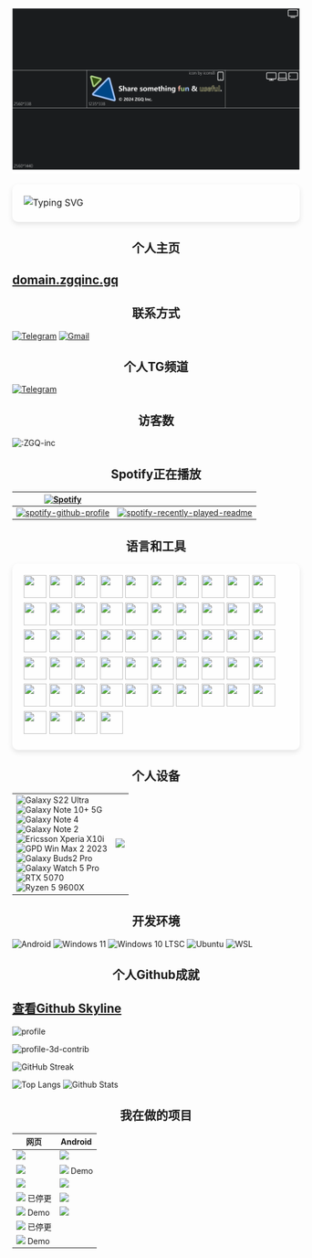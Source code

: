 <!-- repos & rools used in this README -->
<!-- 
Adobe illustrator
https://github.com/DenverCoder1/readme-typing-svg
https://github.com/badges/shields
https://github.com/journey-ad/Moe-Counter
https://github.com/kittinan/spotify-github-profile
https://github.com/JeffreyCA/spotify-recently-played-readme
https://github.com/devicons/devicon/
https://www.pcgamebenchmark.com/
https://github.com/ZGQ-inc/skyline
https://github.com/ryo-ma/github-profile-trophy
https://github.com/yoshi389111/github-profile-3d-contrib
https://github.com/DenverCoder1/github-readme-streak-stats
https://github.com/anuraghazra/github-readme-stats
-->

![banner](banner2024_medium.png)

<p style="position: relative; padding: 20px; font-size: 16px; line-height: 1.6;">
        <span style="
            position: absolute;
            top: 0;
            left: 0;
            width: 100%;
            height: 100%;
            background: rgba(255, 255, 255, 0.2); 
            z-index: -1;
            border-radius: 10px; 
            box-shadow: 0 4px 10px rgba(0, 0, 0, 0.1);
        "></span>
<img src="https://readme-typing-svg.herokuapp.com?color=%23000000&size=35&duration=4000&center=true&vCenter=true&multiline=false&width=500&height=100&lines=Hi👋我是ZGQ;我是一只北极狐" alt="Typing SVG">
</p>

<!-- ![Typing SVG](https://readme-typing-svg.herokuapp.com?color=%23000000&size=35&duration=4000&center=true&vCenter=true&multiline=false&width=500&height=100&lines=Hi👋我是ZGQ;我是一只北极狐) -->

<h2 align="center">个人主页</h2>

## [domain.zgqinc.gq](http://domain.zgqinc.gq/)

<!-- ## [我的资源群](https://archive.zgqinc.gq/transit-groups/)

### [安卓破解软件分享](https://zgqinc.gq/rtk_up)

`本人在软天空平台分享的2000个安卓破解软件`

### [资源列表](https://zgqinc.gq/resources)

`精选资源` -->

<h2 align="center">联系方式</h2>

[![Telegram](https://img.shields.io/badge/Telegram-@ZGQinc-666666?style=for-the-badge&logo=Telegram&logoColor=&labelColor=000000)](https://t.me/ZGQInc) [![Gmail](https://img.shields.io/badge/Gmail-zgqinc@gmail.com-666666?style=for-the-badge&logo=Gmail&logoColor=&labelColor=000000)](mailto:zgqinc@gmail.com)

<!--[![Office365](https://img.shields.io/badge/Office365-ZGQ@zgqinc.onmicrosoft.com-666666?style=for-the-badge&logo=Microsoft&logoColor=&labelColor=000000)](mailto:ZGQ@zgqinc.onmicrosoft.com)-->
<!--[![ProtonMail](https://img.shields.io/badge/ProtonMail-zgqinc@protonmail.com-666666?style=for-the-badge&logo=ProtonMail&logoColor=&labelColor=000000)](mailto:zgqinc@protonmail.com)-->

<h2 align="center">个人TG频道</h2>

[![Telegram](https://img.shields.io/badge/Telegram-@CopyRightZGQInc-666666?style=for-the-badge&logo=Telegram&logoColor=&labelColor=000000)](https://t.me/CopyRightZGQInc)

<!-- <h2 align="center">不活跃社区</h2>

在![Ruansky](https://img.shields.io/badge/-软天空-blue)分享资源

[APP下载地址](https://zgq-inc.lanzouo.com/i8mAEwhcqgd) -->

<h2 align="center">访客数</h2>

![:ZGQ-inc](https://count.getloli.com/get/@ZGQ-inc?theme=rule34)

<h2 align="center">Spotify正在播放</h2>

| [![Spotify](https://img.shields.io/badge/Spotify-ZGQ-666666?style=for-the-badge&logo=Spotify&logoColor=&labelColor=000000)](https://open.spotify.com/user/a54fe2pnapk5pbzbh0on5gczd) | |
|-|-|
[![spotify-github-profile](https://spotify-github-profile.kittinanx.com/api/view?uid=a54fe2pnapk5pbzbh0on5gczd&cover_image=true&theme=default&show_offline=false&background_color=121212&interchange=true&bar_color=53b14f&bar_color_cover=true)](https://spotify-github-profile.kittinanx.com/api/view?uid=a54fe2pnapk5pbzbh0on5gczd&redirect=true) | [![spotify-recently-played-readme](https://spotify-recently-played-readme.vercel.app/api?user=a54fe2pnapk5pbzbh0on5gczd&count=10&width=300&unique=true)](https://spotify-recently-played-readme.vercel.app/api?user=a54fe2pnapk5pbzbh0on5gczd&count=10&width=1000&unique=true)

<h2 align="center">语言和工具</h2>

<p style="position: relative; padding: 20px; font-size: 16px; line-height: 1.6;">
        <span style="
            position: absolute;
            top: 0;
            left: 0;
            width: 100%;
            height: 100%;
            background: rgba(255, 255, 255, 0.2); 
            z-index: -1;
            border-radius: 10px; 
            box-shadow: 0 4px 10px rgba(0, 0, 0, 0.1);
        "></span>
<a><img src="https://cdn.jsdelivr.net/gh/devicons/devicon@latest/icons/android/android-original.svg" width="40" height="40"/></a> <a><img src="https://cdn.jsdelivr.net/gh/devicons/devicon@latest/icons/androidstudio/androidstudio-original.svg" width="40" height="40"/></a> <a><img src="https://cdn.jsdelivr.net/gh/devicons/devicon@latest/icons/bash/bash-original.svg" width="40" height="40"/></a> <a><img src="https://cdn.jsdelivr.net/gh/devicons/devicon@latest/icons/blender/blender-original.svg" width="40" height="40"/></a> <a><img src="https://cdn.jsdelivr.net/gh/devicons/devicon@latest/icons/bootstrap/bootstrap-original.svg" width="40" height="40"/></a> <a><img src="https://cdn.jsdelivr.net/gh/devicons/devicon@latest/icons/c/c-original.svg" width="40" height="40"/></a> <a><img src="https://cdn.jsdelivr.net/gh/devicons/devicon@latest/icons/cloudflare/cloudflare-original.svg" width="40" height="40"/></a> <a><img src="https://cdn.jsdelivr.net/gh/devicons/devicon@latest/icons/cmake/cmake-original.svg" width="40" height="40"/></a> <a><img src="https://cdn.jsdelivr.net/gh/devicons/devicon@latest/icons/css3/css3-original.svg" width="40" height="40"/></a> <a><img src="https://cdn.jsdelivr.net/gh/devicons/devicon@latest/icons/devicon/devicon-original.svg" width="40" height="40"/></a> <a><img src="https://cdn.jsdelivr.net/gh/devicons/devicon@latest/icons/docker/docker-original.svg" width="40" height="40"/></a> <a><img src="https://cdn.jsdelivr.net/gh/devicons/devicon@latest/icons/dreamweaver/dreamweaver-original.svg" width="40" height="40"/></a> <a><img src="https://cdn.jsdelivr.net/gh/devicons/devicon@latest/icons/figma/figma-original.svg" width="40" height="40"/></a> <a><img src="https://cdn.jsdelivr.net/gh/devicons/devicon@latest/icons/firebase/firebase-original.svg" width="40" height="40"/></a> <a><img src="https://cdn.jsdelivr.net/gh/devicons/devicon@latest/icons/firefox/firefox-original.svg" width="40" height="40"/></a> <a><img src="https://cdn.jsdelivr.net/gh/devicons/devicon@latest/icons/gimp/gimp-original.svg" width="40" height="40"/></a> <a><img src="https://cdn.jsdelivr.net/gh/devicons/devicon@latest/icons/git/git-original.svg" width="40" height="40"/></a> <a><img src="https://cdn.jsdelivr.net/gh/devicons/devicon@latest/icons/gitbook/gitbook-original.svg" width="40" height="40"/></a> <a><img src="https://cdn.jsdelivr.net/gh/devicons/devicon@latest/icons/github/github-original.svg" width="40" height="40"/></a> <a><img src="https://cdn.jsdelivr.net/gh/devicons/devicon@latest/icons/githubactions/githubactions-original.svg" width="40" height="40"/></a> <a><img src="https://cdn.jsdelivr.net/gh/devicons/devicon@latest/icons/google/google-original.svg" width="40" height="40"/></a> <a><img src="https://cdn.jsdelivr.net/gh/devicons/devicon@latest/icons/gradle/gradle-original.svg" width="40" height="40"/></a> <a><img src="https://cdn.jsdelivr.net/gh/devicons/devicon@latest/icons/html5/html5-original.svg" width="40" height="40"/></a> <a><img src="https://cdn.jsdelivr.net/gh/devicons/devicon@latest/icons/illustrator/illustrator-plain.svg" width="40" height="40"/></a> <a><img src="https://cdn.jsdelivr.net/gh/devicons/devicon@latest/icons/intellij/intellij-original.svg" width="40" height="40"/></a> <a><img src="https://cdn.jsdelivr.net/gh/devicons/devicon@latest/icons/java/java-original.svg" width="40" height="40"/></a> <a><img src="https://cdn.jsdelivr.net/gh/devicons/devicon@latest/icons/javascript/javascript-original.svg" width="40" height="40"/></a> <a><img src="https://cdn.jsdelivr.net/gh/devicons/devicon@latest/icons/jekyll/jekyll-original.svg" width="40" height="40"/></a> <a><img src="https://cdn.jsdelivr.net/gh/devicons/devicon@latest/icons/jetbrains/jetbrains-original.svg" width="40" height="40"/></a> <a><img src="https://cdn.jsdelivr.net/gh/devicons/devicon@latest/icons/jquery/jquery-original.svg" width="40" height="40"/></a> <a><img src="https://cdn.jsdelivr.net/gh/devicons/devicon@latest/icons/json/json-original.svg" width="40" height="40"/></a> <a><img src="https://cdn.jsdelivr.net/gh/devicons/devicon@latest/icons/latex/latex-original.svg" width="40" height="40"/></a> <a><img src="https://cdn.jsdelivr.net/gh/devicons/devicon@latest/icons/linux/linux-original.svg" width="40" height="40"/></a> <a><img src="https://cdn.jsdelivr.net/gh/devicons/devicon@latest/icons/markdown/markdown-original.svg" width="40" height="40"/></a> <a><img src="https://cdn.jsdelivr.net/gh/devicons/devicon@latest/icons/mysql/mysql-original.svg" width="40" height="40"/></a> <a><img src="https://cdn.jsdelivr.net/gh/devicons/devicon@latest/icons/npm/npm-original-wordmark.svg" width="40" height="40"/></a> <a><img src="https://cdn.jsdelivr.net/gh/devicons/devicon@latest/icons/numpy/numpy-original.svg" width="40" height="40"/></a> <a><img src="https://cdn.jsdelivr.net/gh/devicons/devicon@latest/icons/ohmyzsh/ohmyzsh-original.svg" width="40" height="40"/></a> <a><img src="https://cdn.jsdelivr.net/gh/devicons/devicon@latest/icons/photoshop/photoshop-original.svg" width="40" height="40"/></a> <a><img src="https://cdn.jsdelivr.net/gh/devicons/devicon@latest/icons/powershell/powershell-original.svg" width="40" height="40"/></a> <a><img src="https://cdn.jsdelivr.net/gh/devicons/devicon@latest/icons/premierepro/premierepro-original.svg" width="40" height="40"/></a> <a><img src="https://cdn.jsdelivr.net/gh/devicons/devicon@latest/icons/pycharm/pycharm-original.svg" width="40" height="40"/></a> <a><img src="https://cdn.jsdelivr.net/gh/devicons/devicon@latest/icons/python/python-original.svg" width="40" height="40"/></a> <a><img src="https://cdn.jsdelivr.net/gh/devicons/devicon@latest/icons/pytorch/pytorch-original.svg" width="40" height="40"/></a> <a><img src="https://cdn.jsdelivr.net/gh/devicons/devicon@latest/icons/spyder/spyder-original.svg" width="40" height="40"/></a> <a><img src="https://cdn.jsdelivr.net/gh/devicons/devicon@latest/icons/sqlite/sqlite-original.svg" width="40" height="40"/></a> <a><img src="https://cdn.jsdelivr.net/gh/devicons/devicon@latest/icons/ssh/ssh-original.svg" width="40" height="40"/></a> <a><img src="https://cdn.jsdelivr.net/gh/devicons/devicon@latest/icons/twitter/twitter-original.svg" width="40" height="40"/></a> <a><img src="https://cdn.jsdelivr.net/gh/devicons/devicon@latest/icons/ubuntu/ubuntu-original.svg" width="40" height="40"/></a> <a><img src="https://cdn.jsdelivr.net/gh/devicons/devicon@latest/icons/vscode/vscode-original.svg" width="40" height="40"/></a> <a><img src="https://cdn.jsdelivr.net/gh/devicons/devicon@latest/icons/windows11/windows11-original.svg" width="40" height="40"/></a> <a><img src="https://cdn.jsdelivr.net/gh/devicons/devicon@latest/icons/xd/xd-original.svg" width="40" height="40"/></a> <a><img src="https://cdn.jsdelivr.net/gh/devicons/devicon@latest/icons/xml/xml-original.svg" width="40" height="40"/></a> <a><img src="https://cdn.jsdelivr.net/gh/devicons/devicon@latest/icons/yaml/yaml-original.svg" width="40" height="40"/></a>

</p>

<h2 align="center">个人设备</h2>

| | |
|-|-|
| ![Galaxy S22 Ultra](https://img.shields.io/badge/Galaxy%20S22%20Ultra-1428A0?style=for-the-badge&logo=samsung&logoColor=FFFFFF) <br> ![Galaxy Note 10+ 5G](https://img.shields.io/badge/Galaxy%20Note%2010%2B%205G-1428A0?style=for-the-badge&logo=samsung&logoColor=FFFFFF) <br> ![Galaxy Note 4](https://img.shields.io/badge/Galaxy%20Note%204-1428A0?style=for-the-badge&logo=samsung&logoColor=FFFFFF) <br> ![Galaxy Note 2](https://img.shields.io/badge/Galaxy%20Note%202-1428A0?style=for-the-badge&logo=samsung&logoColor=FFFFFF) <br> ![Ericsson Xperia X10i](https://img.shields.io/badge/Ericsson%20Xperia%20X10i-000000?style=for-the-badge&logo=sony&logoColor=FFFFFF) <br> ![GPD Win Max 2 2023](https://tinyurl.com/GPD-Win-Max-2) <br> ![Galaxy Buds2 Pro](https://img.shields.io/badge/Galaxy%20Buds2%20Pro-1428A0?style=for-the-badge&logo=samsung&logoColor=FFFFFF) <br> ![Galaxy Watch 5 Pro](https://img.shields.io/badge/Galaxy%20Watch%205%20Pro-1428A0?style=for-the-badge&logo=samsung&logoColor=FFFFFF) <br> ![RTX 5070](https://img.shields.io/badge/RTX%205070-76B900?style=for-the-badge&logo=nvidia&logoColor=FFFFFF) <br> ![Ryzen 5 9600X](https://img.shields.io/badge/Ryzen%205%209600X-ED1C24?style=for-the-badge&logo=amd&logoColor=FFFFFF) |  <a title="System requirements and Rate my PC tool - all at PCGameBenchmark" href="https://www.pcgamebenchmark.com/ratemypc?cpu=amd-ryzen-5-9600x&memory=32gb&gpu=nvidia-geforce-rtx-5070&platform=windows"><img src="https://www.pcgamebenchmark.com/signature/amd-ryzen-5-9600x/32gb/nvidia-geforce-rtx-5070/twitch.png"></a> |

<h2 align="center">开发环境</h2>

![Android](https://img.shields.io/badge/Android-3DDC84?style=for-the-badge&logo=Android&logoColor=FFFFFF)
![Windows 11](https://img.shields.io/badge/Windows%2011-0078D6?style=for-the-badge&logo=data:image/svg+xml;base64,PHN2ZyByb2xlPSJpbWciIHZpZXdCb3g9IjAgMCAyNCAyNCIgeG1sbnM9Imh0dHA6Ly93d3cudzMub3JnLzIwMDAvc3ZnIj48dGl0bGU+V2luZG93czwvdGl0bGU+PHBhdGggZmlsbD0iI0ZGRkZGRiIgZD0iTTAsMEgxMS4zNzdWMTEuMzcySDBaTTEyLjYyMywwSDI0VjExLjM3MkgxMi42MjNaTTAsMTIuNjIzSDExLjM3N1YyNEgwWm0xMi42MjMsMEgyNFYyNEgxMi42MjMiLz48L3N2Zz4=&logoColor=FFFFFF)
![Windows 10 LTSC](https://img.shields.io/badge/Windows%2010%20LTSC-0078D6?style=for-the-badge&logo=data:image/svg+xml;base64,PHN2ZyByb2xlPSJpbWciIHZpZXdCb3g9IjAgMCAyNCAyNCIgeG1sbnM9Imh0dHA6Ly93d3cudzMub3JnLzIwMDAvc3ZnIj4KICAgIDx0aXRsZT5XaW5kb3dzIDEwPC90aXRsZT4KICAgIDxwYXRoIGZpbGw9IiNGRkZGRkYiIGQ9Ik0wIDMuNDQ5TDkuNzUgMi4xdjkuNDUxSDBtMTAuOTQ5LTkuNjAyTDI0IDB2MTEuNEgxMC45NDlNMCAxMi42aDkuNzV2OS40NTFMMCAyMC42OTlNMTAuOTQ5IDEyLjZIMjRWMjRsLTEyLjktMS44MDEiLz4KPC9zdmc+&logoColor=FFFFFF)
![Ubuntu](https://img.shields.io/badge/Ubuntu-E95420?style=for-the-badge&logo=ubuntu&logoColor=FFFFFF)
![WSL](https://img.shields.io/badge/WSL-4D4D4D?style=for-the-badge&logo=linux&logoColor=FFFFFF)

<h2 align="center">个人Github成就</h2>

## [查看Github Skyline](https://skyline.zgqinc.gq/)

![profile](https://github-profile-trophy.vercel.app/?username=ZGQ-inc&row=2&column=5)

![profile-3d-contrib](https://readme.zgqinc.gq/profile-3d-contrib/profile-night-rainbow.svg)

![GitHub Streak](https://github-readme-streak-stats.herokuapp.com?user=ZGQ-inc&theme=synthwave&date_format=%5BY.%5Dn.j&locale=zh_Hans)

![Top Langs](https://github-readme-stats.vercel.app/api/top-langs/?username=ZGQ-inc&show_icons=true&count_private=true&title_color=ffffff&text_color=ffffff&layout=compact&bg_color=50,650abf,6a13f8,fc35d0,fe696f,ff9a8b&locale=cn&hide_border=0) ![Github Stats](https://github-readme-stats.vercel.app/api?username=ZGQ-inc&title_color=ffffff&text_color=ffffff&layout=compact&width=100%&bg_color=30,650abf,6a13f8,fc35d0,fe696f,ff9a8b&locale=cn&hide_border=0)

<h2 align="center">我在做的项目</h2>

| 网页 | Android |
|---|---|
| [![](https://github-readme-stats.vercel.app/api/pin/?username=ZGQ-inc&repo=overthefirewall)](https://zgq-inc.github.io/overthefirewall/) | [![](https://github-readme-stats.vercel.app/api/pin/?username=ZGQ-inc&repo=drivevideosplice)](https://github.com/ZGQ-inc/drivevideosplice) |
| [![](https://github-readme-stats.vercel.app/api/pin/?username=ZGQ-inc&repo=source)](https://zgq-inc.github.io/source) | [![](https://github-readme-stats.vercel.app/api/pin/?username=ZGQ-inc&repo=TTSdemo-Android)](https://github.com/ZGQ-inc/TTSdemo-Android) Demo |
| [![](https://github-readme-stats.vercel.app/api/pin/?username=ZGQ-inc&repo=uptime-status)](https://zgq-inc.github.io/uptime-status/) | [![](https://github-readme-stats.vercel.app/api/pin/?username=ZGQ-inc&repo=hypnosis)](https://github.com/ZGQ-inc/hypnosis) |
| [![](https://github-readme-stats.vercel.app/api/pin/?username=ZGQ-inc&repo=ZGQs_QRbot)](https://zgq-inc.github.io/ZGQs_QRbot/) 已停更 | [![](https://github-readme-stats.vercel.app/api/pin/?username=ZGQ-inc&repo=BMI-Android)](https://github.com/ZGQ-inc/BMI-Android) |
| [![](https://github-readme-stats.vercel.app/api/pin/?username=ZGQ-inc&repo=HTML-music-player)](https://zgq-inc.github.io/HTML-music-player) Demo | [![](https://github-readme-stats.vercel.app/api/pin/?username=ZGQ-inc&repo=LHM-Client-Demo)](https://github.com/ZGQ-inc/LHM-Client-Demo) |
| [![](https://github-readme-stats.vercel.app/api/pin/?username=ZGQ-inc&repo=special-ascii)](https://zgq-inc.github.io/special-ascii) 已停更 | |
| [![](https://github-readme-stats.vercel.app/api/pin/?username=ZGQ-inc&repo=toolbox-from-RC)](https://zgq-inc.github.io/toolbox-from-RC) Demo | |
